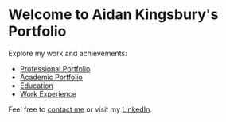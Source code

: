 # Welcome to Aidan Kingsbury's Portfolio

Explore my work and achievements:

- [Professional Portfolio](./professional.md)
- [Academic Portfolio](./academic.md)
- [Education](./education.md)
- [Work Experience](./experience.md)

Feel free to [contact me](mailto:ajkingsbury02@gmail.com) or visit my [LinkedIn](https://www.linkedin.com/in/aidan-kingsbury-908593257/).
